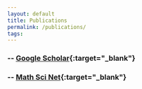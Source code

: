 ```yaml
---
layout: default
title: Publications
permalink: /publications/
tags: 
---
```


### -- [Google Scholar](https://scholar.google.com/citations?user=SW1Lc4YAAAAJ&sortby=pubdate){:target="_blank"}

### -- [Math Sci Net](https://www.ams.org/mathscinet/search/author.html?mrauthid=778212){:target="_blank"}
